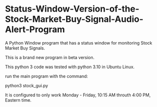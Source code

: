 # Status-Window-Version-of-the-Stock-Market-Buy-Signal-Audio-Alert-Program
A Python Window program that has a status window for monitoring Stock Market Buy Signals. 

This is a brand new program in beta version. 

This python 3 code was tested with python 3.10 in Ubuntu Linux. 

run the main program with the command: 

python3 stock_gui.py

It is configured to only work Monday - Friday, 10:15 AM throuth 4:00 PM, Eastern time. 

